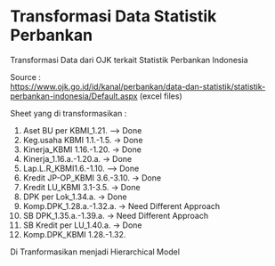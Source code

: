 # Transformasi Data Statistik Perbankan
Transformasi Data dari OJK terkait Statistik Perbankan Indonesia<br>

Source : <br>
https://www.ojk.go.id/id/kanal/perbankan/data-dan-statistik/statistik-perbankan-indonesia/Default.aspx (excel files)

Sheet yang di transformasikan :
1. Aset BU per KBMI_1.21. --> Done
2. Keg.usaha KBMI 1.1.-1.5. -> Done
3. Kinerja_KBMI 1.16.-1.20. -> Done
4. Kinerja_1.16.a.-1.20.a. -> Done
5. Lap.L.R_KBMI1.6.-1.10. --> Done
6. Kredit JP-OP_KBMI 3.6.-3.10. -> Done
7. Kredit LU_KBMI 3.1-3.5. -> Done
8. DPK per Lok_1.34.a. -> Done
9. Komp.DPK_1.28.a.-1.32.a. -> Need Different Approach
10. SB DPK_1.35.a.-1.39.a. -> Need Different Approach
11. SB Kredit per LU_1.40.a. -> Done
12. Komp.DPK_KBMI 1.28.-1.32.

Di Tranformasikan menjadi Hierarchical Model  
